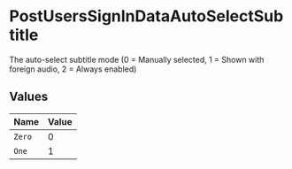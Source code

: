 # PostUsersSignInDataAutoSelectSubtitle

The auto-select subtitle mode (0 = Manually selected, 1 = Shown with foreign audio, 2 = Always enabled)


## Values

| Name   | Value  |
| ------ | ------ |
| `Zero` | 0      |
| `One`  | 1      |